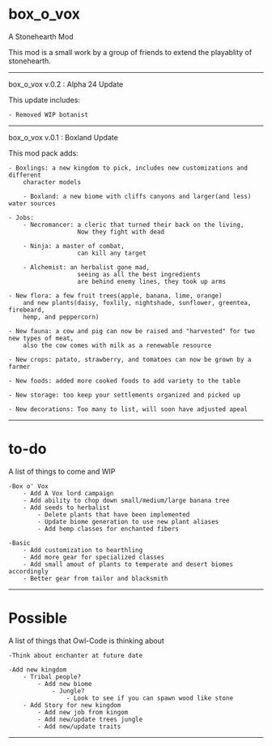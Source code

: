 # box_o_vox
A Stonehearth Mod

This mod is a small work by a group of friends to extend the playablity of stonehearth.
_____________________________________________________________________________________
box_o_vox v.0.2 : Alpha 24 Update

This update includes:

    - Removed WIP botanist


_____________________________________________________________________________________
box_o_vox v.0.1 : Boxland Update 

This mod pack adds:

    - Boxlings: a new kingdom to pick, includes new customizations and different 
        character models 
        
        - Boxland: a new biome with cliffs canyons and larger(and less) water sources
    
    - Jobs:
        - Necromancer: a cleric that turned their back on the living,
                       Now they fight with dead
                       
        - Ninja: a master of combat,
                       can kill any target
                       
        - Alchemist: an herbalist gone mad, 
                       seeing as all the best ingredients
                       are behind enemy lines, they took up arms
                     
    - New flora: a few fruit trees(apple, banana, lime, orange) 
        and new plants(daisy, foxlily, nightshade, sunflower, greentea, firebeard, 
        hemp, and peppercorn)
        
    - New fauna: a cow and pig can now be raised and "harvested" for two new types of meat,
        also the cow comes with milk as a renewable resource
        
    - New crops: patato, strawberry, and tomatoes can now be grown by a farmer
    
    - New foods: added more cooked foods to add variety to the table
    
    - New storage: too keep your settlements organized and picked up
    
    - New decorations: Too many to list, will soon have adjusted apeal 

_____________________________________________________________________________________


# to-do
A list of things to come and WIP

    -Box o' Vox
        - Add A Vox lord campaign
        - Add ability to chop down small/medium/large banana tree
        - Add seeds to herbalist
            - Delete plants that have been implemented 
            - Update biome generation to use new plant aliases
            - Add hemp classes for enchanted fibers
    
    -Basic
        - Add customization to hearthling
        - Add more gear for specialized classes
        - Add small amout of plants to temperate and desert biomes accordingly
        - Better gear from tailor and blacksmith




_____________________________________________________________________________________

# Possible
A list of things that Owl-Code is thinking about

    -Think about enchanter at future date
    
    -Add new kingdom
        - Tribal people?
            - Add new biome
                - Jungle?
                    - Look to see if you can spawn wood like stone        
        - Add Story for new kingdom
            - Add new job from kingom
            - Add new/update trees jungle
            - Add new/update traits
_____________________________________________________________________________________
    